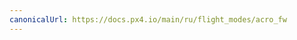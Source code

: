 ```yaml
---
canonicalUrl: https://docs.px4.io/main/ru/flight_modes/acro_fw
---
```


<Redirect to="../flight_modes_fw/acro" />
